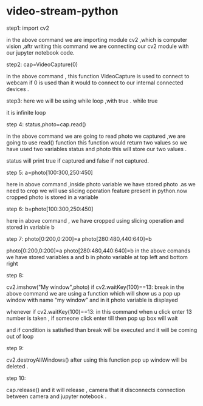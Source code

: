 # video-stream-python
step1: import cv2

in the above command we are importing module cv2 ,which is computer vision ,aftr writing this command we are connecting our cv2 module with our jupyter notebook code.

step2: cap=VideoCapture(0)

in the above command , this function VideoCapture is used to connect to webcam if 0 is used than it would to connect to our internal connected devices .

step3: here we will be using while loop ,with true . while true

it is infinite loop

step 4: status,photo=cap.read()

in the above command we are going to read photo we captured ,we are going to use read() function this function would return two values so we have used two variables status and photo this will store our two values .

status will print true if captured and false if not captured.

step 5: a=photo[100:300,250:450]

here in above command ,inside photo variable we have stored photo .as we need to crop we will use slicing operation feature present in python.now cropped photo is stored in a variable

step 6: b=photo[100:300,250:450]

here in above command , we have cropped using slicing operation and stored in variable b

step 7: photo[0:200,0:200]=a
photo[280:480,440:640]=b

photo[0:200,0:200]=a
photo[280:480,440:640]=b
in the above comands we have stored variables a and b in photo variable at top left and bottom right

step 8:

cv2.imshow("My window",photo)
    if cv2.waitKey(100)==13:
        break
in the above command we are using a function which will show us a pop up window with name “my window” and in it photo variable is displayed

whenever if cv2.waitKey(100)==13: in this command when u click enter 13 number is taken , if someone click enter till then pop up box will wait

and if condition is satisfied than break will be executed and it will be coming out of loop

step 9:

cv2.destroyAllWindows()
after using this function pop up window will be deleted .

step 10:

cap.release()
and it will release , camera that it disconnects connection between camera and jupyter notebook .
